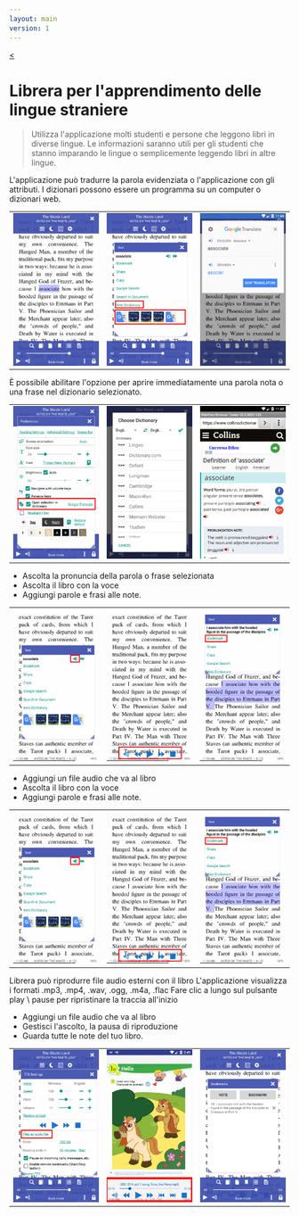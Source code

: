 ```yaml
---
layout: main
version: 1
---
```

[<](/wiki/faq)

# Librera per l'apprendimento delle lingue straniere

> Utilizza l'applicazione molti studenti e persone che leggono libri in diverse lingue.
Le informazioni saranno utili per gli studenti che stanno imparando le lingue o semplicemente leggendo libri in altre lingue.

L'applicazione può tradurre la parola evidenziata o l'applicazione con gli attributi.
I dizionari possono essere un programma su un computer o dizionari web.

||||
|-|-|-|
|![](1.png)|![](2.png)|![](3.png)|


È possibile abilitare l'opzione per aprire immediatamente una parola nota o una frase nel dizionario selezionato.

||||
|-|-|-|
|![](4.png)|![](5.png)|![](6.png)|


* Ascolta la pronuncia della parola o frase selezionata
* Ascolta il libro con la voce
* Aggiungi parole e frasi alle note.

||||
|-|-|-|
|![](7.png)|![](8.png)|![](9.png)|


* Aggiungi un file audio che va al libro
* Ascolta il libro con la voce
* Aggiungi parole e frasi alle note.

||||
|-|-|-|
|![](7.png)|![](8.png)|![](9.png)|


Librera può riprodurre file audio esterni con il libro
L'applicazione visualizza i formati .mp3, .mp4, .wav, .ogg, .m4a, .flac
Fare clic a lungo sul pulsante play \ pause per ripristinare la traccia all'inizio

* Aggiungi un file audio che va al libro
* Gestisci l'ascolto, la pausa di riproduzione
* Guarda tutte le note del tuo libro.

||||
|-|-|-|
|![](10.png)|![](11.png)|![](12.png)|
